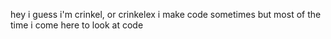 hey i guess
i'm crinkel, or crinkelex
i make code sometimes
but most of the time i come here to look at code
